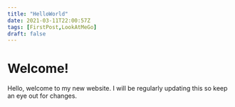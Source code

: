 ```yaml
---
title: "HelloWorld"
date: 2021-03-11T22:00:57Z
tags: [FirstPost,LookAtMeGo]
draft: false
---
```


Welcome!
========

Hello, welcome to my new website. I will be regularly updating this so keep an eye out for changes.